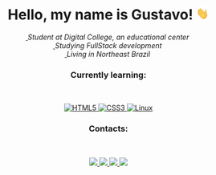 <h1 align="center">
  Hello, my name is Gustavo! <a href="https://github.com/Gustavo-S-Nascimento" target="_blank">
    <img src="https://raw.githubusercontent.com/ABSphreak/ABSphreak/master/gifs/Hi.gif" width="25" height="25">
</h1>

<p align="center">
  <a href="https://github.com/Gustavo-S-Nascimento" target="_blank">
    <img src="https://em-content.zobj.net/thumbs/120/sony/336/large-purple-circle_1f7e3.png" width="10" height="10">
  </a>
  <i>Student at Digital College, an educational center</i>
  <a href="https://github.com/Gustavo-S-Nascimento" target="_blank">
    <img src="https://em-content.zobj.net/thumbs/120/sony/336/large-purple-circle_1f7e3.png" width="10" height="10">
  </a>
  <br>
  <a href="https://github.com/Gustavo-S-Nascimento" target="_blank">
    <img src="https://em-content.zobj.net/thumbs/120/sony/336/large-purple-circle_1f7e3.png" width="10" height="10">
  </a>
  <i>Studying FullStack development</i>
  <a href="https://github.com/Gustavo-S-Nascimento" target="_blank">
    <img src="https://em-content.zobj.net/thumbs/120/sony/336/large-purple-circle_1f7e3.png" width="10" height="10">
  </a>
  <br>
  <a href="https://github.com/Gustavo-S-Nascimento" target="_blank">
    <img src="https://em-content.zobj.net/thumbs/120/sony/336/large-purple-circle_1f7e3.png" width="10" height="10">
  </a>
  <i>Living in Northeast Brazil</i>
  <a href="https://github.com/Gustavo-S-Nascimento" target="_blank">
    <img src="https://em-content.zobj.net/thumbs/120/sony/336/large-purple-circle_1f7e3.png" width="10" height="10">
  </a>
</p>

<h3 align="center">Currently learning:</h3>
<br>
<p align="center">
  <a href="https://github.com/Gustavo-S-Nascimento" target="_blank">
    <img src="https://cdn.jsdelivr.net/gh/devicons/devicon/icons/html5/html5-original.svg" width="40" height="40" alt="HTML5">
  </a>
  <a href="https://github.com/Gustavo-S-Nascimento" target="_blank">
    <img src="https://cdn.jsdelivr.net/gh/devicons/devicon/icons/css3/css3-original.svg" width="40" height="40" alt="CSS3">
  </a>
  <a href="https://github.com/Gustavo-S-Nascimento" target="_blank">
    <img src="https://cdn.jsdelivr.net/gh/devicons/devicon/icons/linux/linux-original.svg" width="40" height="40" alt="Linux">
  </a>
</p>

<h3 align="center">Contacts:</h3>
<br>
<p align="center">
  <a href="https://www.instagram.com/gu.santoz/" target="_blank">
    <img src="https://img.shields.io/badge/Instagram-blueviolet?style=for-the-badge&logo=instagram&logoColor=white" target="_blank">
  </a>
  <a href="mailto:Guga_Vine@outlook.com">
    <img src="https://img.shields.io/badge/Gmail-blueviolet?style=for-the-badge&logo=Gmail&logoColor=white" target="_blank">
  </a>
  <a href="https://discord.com/channels/@me/428358997188542465" target="_blank">
    <img src="https://img.shields.io/badge/Discord-blueviolet?style=for-the-badge&logo=discord&logoColor=white" target="_blank">
  </a>
  <a href="https://www.linkedin.com/in/gustavo-s-nascimento-dev/" target="_blank">
    <img src="https://img.shields.io/badge/LinkedIn-blueviolet?style=for-the-badge&logo=linkedin&logoColor=white" target="_blank">
  </a>
</p>
